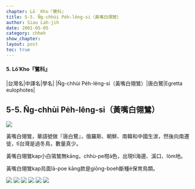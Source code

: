 ```yaml
---
chapter: Lō͘ Kho『鷺科』
title: 5-5. N̂g-chhùi Pe̍h-lêng-si（黃嘴白翎鷥）
author: Siau Lah-jih
date: 2001-05-05
category: chheh
show_chapter:
layout: post
toc: true
---
```


#### 5. Lō͘ Kho『鷺科』

|台灣名|中譯名|學名|
|N̂g-chhùi Pe̍h-lêng-si（黃嘴白翎鷥）|唐白鷺|Egretta eulophotes|


## 5-5. N̂g-chhùi Pe̍h-lêng-si（黃嘴白翎鷥）

![](../too5/05/05-5-2.黃嘴白翎.jpg)


黃嘴白翎鷥，華語號做『唐白鷺』，俄羅斯、朝鮮、南韓和中國生湠，然後向南遷徙，tī台灣是過冬鳥，數量真少。

黃嘴白翎鷥kap小白鴒鷥無kāng，chhù-pe柑á色，出現tī海邊、溪口、lòm地。

黃嘴白翎鷥kap烏面lā-poe kāng款是giōng-boeh斷種ê保育鳥類。


![](../too5/05/05-5-1.黃嘴白翎.jpg)
![](../too5/05/05-5-3.黃嘴白翎.jpg)
![](../too5/05/05-5-5.黃嘴白翎.jpg)
![](../too5/05/05-5-6.黃嘴白翎.jpg)
![](../too5/05/05-5-7.黃嘴白翎.jpg)
![](../too5/05/05-5-4.黃嘴白翎.jpg)

